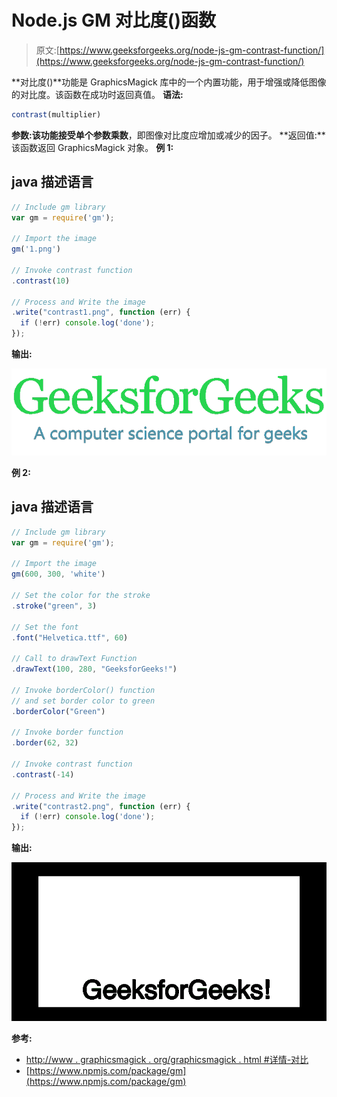 # Node.js GM 对比度()函数

> 原文:[https://www.geeksforgeeks.org/node-js-gm-contrast-function/](https://www.geeksforgeeks.org/node-js-gm-contrast-function/)

**对比度()**功能是 GraphicsMagick 库中的一个内置功能，用于增强或降低图像的对比度。该函数在成功时返回真值。
**语法:**

```js
contrast(multiplier)
```

**参数:**该功能接受单个参数**乘数**，即图像对比度应增加或减少的因子。
**返回值:**该函数返回 GraphicsMagick 对象。
**例 1:**

## java 描述语言

```js
// Include gm library
var gm = require('gm');

// Import the image
gm('1.png')

// Invoke contrast function
.contrast(10)

// Process and Write the image
.write("contrast1.png", function (err) {
  if (!err) console.log('done');
});
```

**输出:**

![](img/d47aff458780ecb109c834af5a550a1f.png)

**例 2:**

## java 描述语言

```js
// Include gm library
var gm = require('gm');

// Import the image
gm(600, 300, 'white')

// Set the color for the stroke
.stroke("green", 3)

// Set the font 
.font("Helvetica.ttf", 60)

// Call to drawText Function
.drawText(100, 280, "GeeksforGeeks!")

// Invoke borderColor() function
// and set border color to green
.borderColor("Green")

// Invoke border function
.border(62, 32)

// Invoke contrast function
.contrast(-14)

// Process and Write the image
.write("contrast2.png", function (err) {
  if (!err) console.log('done');
});
```

**输出:**

![](img/e57e4cd17f3713d8ca2d2c254bfa501d.png)

**参考:**

*   [http://www . graphicsmagick . org/graphicsmagick . html #详情-对比](http://www.graphicsmagick.org/GraphicsMagick.html#details-contrast)
*   [https://www.npmjs.com/package/gm](https://www.npmjs.com/package/gm)